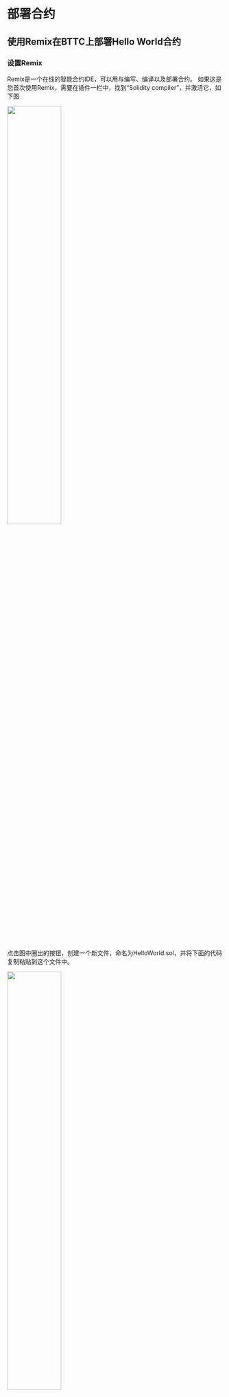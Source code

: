 # 部署合约
## 使用Remix在BTTC上部署Hello World合约
### 设置Remix
Remix是一个在线的智能合约IDE，可以用与编写、编译以及部署合约。
如果这是您首次使用Remix，需要在插件一栏中，找到“Solidity compiler”，并激活它，如下图

<img src=https://i.imgur.com/Q9GNT2X.png width=50% />

点击图中圈出的按钮，创建一个新文件，命名为HelloWorld.sol，并将下面的代码复制粘贴到这个文件中。

<img src=https://i.imgur.com/3dut2ZI.png width=50% />

### HelloWorld.sol

```js
//SPDX-License-Identifier: GPL-3.0
pragma solidity ^0.8.7;

contract HelloWorld {
    string public greeting;
    
    constructor(string memory message) {
        greeting = message;
    }
    
    function updateGreeting(string memory message) public {
        greeting = message;
    }
}
```

第一行的`//SPDX-License-Identifier: GPL-3.0`表示这个智能合约是开源的，并且使用了GPL3.0的开源协议，可以根据需求自行选择其他开源协议。无协议时使用UNLICENSED。

第二行`pragma solidity ^0.8.7` 声明了编译器的版本。这个合约只能在0.8.7以及更高版本的Solidity编译器中才能编译成功。

`string public greeting`声明了一个名为`greeting`的字符串类型的public变量，这种变量称为state variable，会被永久保存在合约中以及区块链上。public关键字让这个变量可以从合约外部被访问，并为其创建一个accessor函数。

`constructor`声明了这个合约的构造函数。它可以接收一个string类型的参数message，将其存储在内存中，并将其值赋给greeting。请注意，每个智能合约中只能有一个构造函数，它仅会在部署合约时被调用。

`function updateGreeting`声明了一个普通函数，可以从外部调用，来修改greeting的内容。

### 编译合约

在左侧选择Solidity编译器，并选择0.8.7或者更高的版本。

点击Compile HelloWorld.sol。编译成功时，编译器图标会有绿色的对勾，如图所示。

<img src=https://i.imgur.com/z1LVf9j.png width=50% />


### 网络设置

打开MetaMask钱包，并在如图的下拉选单中选择Custom RPC

<img src=https://i.imgur.com/kOElXb8.png width=50% />


按照图中的信息填写：

* 网络名称（Network Name）：BitTorrent Chain Donau
* RPC URL（RPC URL）：https://pre-rpc.bt.io/ 
* 智能链ID（ChainID）：1029
* 符号（Symbol）：BTT
* 区块浏览器URL（Block Explorer URL）：https://testscan.bt.io/

![](https://i.imgur.com/OSjUpGK.png)


添加完成后的界面如下图所示

<img src=https://i.imgur.com/ZHeLXu3.png width=50% />

图中的测试账户已经预先存入了一些测试币。请前往水龙头来获取测试BTT。

完成了网络设置，接下来，就能在BTTC上部署智能合约了。

### 部署合约

首先，在Remix的DEPLOY & RUN TRANSACTIONS栏中，从Environment的下拉菜单里选择Injected Web3

![](https://i.imgur.com/xysWpxE.png)


在Deploy旁边的输入框中，输入初始的Greeting内容

<img src=https://i.imgur.com/r7fnEgw.png width=50% />


点击Deploy后，MetaMask会弹出交易确认的窗口

<img src=https://i.imgur.com/wlG3tuU.png width=50% />


恭喜，HelloWorld合约已经成功部署到了BTTC的测试网，现在您可以与它进行交互了，同时可以再浏览器上检查它的状态。

<img src=https://i.imgur.com/pLyk4zp.png width=50% />
